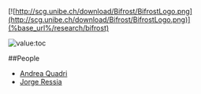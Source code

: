 [![http://scg.unibe.ch/download/Bifrost/BifrostLogo.png](http://scg.unibe.ch/download/Bifrost/BifrostLogo.png)](%base_url%/research/bifrost)<div class="clear"></div>

<style type="text/css">.toc-number { display: none; }</style>
![value:toc](value:toc)

##People

-  [Andrea Quadri](%base_url%/wiki/alumni/quadri)
-  [Jorge Ressia](http://www.jorgeressia.com)
